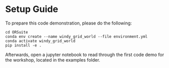 # Setup Guide

To prepare this code demonstration, please do the following:
```
cd ORSuite
conda env create --name windy_grid_world --file environment.yml
conda activate windy_grid_world
pip install -e .
```

Afterwards, open a jupyter notebook to read through the first code demo for the workshop, located in the examples folder.
